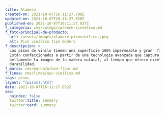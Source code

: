 ```yaml
---
title: Alamere
created-on: 2021-10-07T16:11:27.799Z
updated-on: 2021-10-07T16:11:27.820Z
published-on: 2021-10-07T16:11:27.837Z
f_categoria: cms/categoria/deck-sintetico.md
f_foto-principal-de-producto:
  url: /assets/images/alamere-pisovinilico.jpeg
  alt: Piso vinílico tipo madera
f_descripcion: >
  Los pisos de vinilo tienen una superficie 100% impermeable y gran  firmeza.
  Están confeccionados a partir de una tecnología avanzada que captura
  bellamente la imagen de la madera natural, al tiempo que ofrece excelente
  durabilidad.
f_marca: cms/marca/urban-floor.md
f_linea: cms/linea/spc-vinilica.md
tags: pisos
layout: "[pisos].html"
date: 2021-10-07T16:11:27.852Z
seo:
  noindex: false
  twitter:title: summary
  twitter:card: summary
---
```


